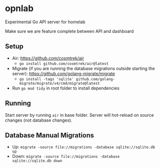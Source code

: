 # opnlab
Experimental Go API server for homelab

Make sure we are feature complete between API and dashboard

## Setup

- Air: https://github.com/cosmtrek/air
    - `go install github.com/cosmtrek/air@latest`
- Migrate (if you are running the database migrations outside starting the server): https://github.com/golang-migrate/migrate
    - `go install -tags 'sqlite' github.com/golang-migrate/migrate/v4/cmd/migrate@latest`
- Run `go mod tidy` in root folder to install dependencies

## Running

Start server by running `air` in base folder. Server will hot-reload on source changes (not database changes).

## Database Manual Migrations

- Up: `migrate -source file://migrations -database sqlite://sqlite.db up`
- Down: `migrate -source file://migrations -database sqlite://sqlite.db down`
